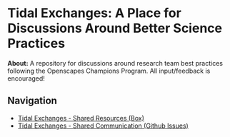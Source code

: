 # Tidal Exchanges: A Place for Discussions Around Better Science Practices

**About:** A repository for discussions around research team best practices following the Openscapes Champions Program. All input/feedback is encouraged!


## Navigation

 * [Tidal Exchanges - Shared Resources (Box)](https://gmri.box.com/s/1iseyre03xba5j8zd0cvwaq3l7cfl2rm)
 * [Tidal Exchanges - Shared Communication (Github Issues)](https://github.com/gulfofmaine/Tidal_Exchanges/issues)
